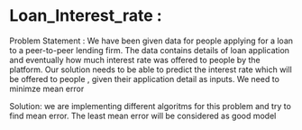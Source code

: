 # Loan_Interest_rate :

Problem Statement : We have been given data for people applying for a loan to a peer-to-peer lending firm. The data contains details of loan application and eventually how much interest rate was offered to people by the platform. Our solution needs to be able to predict the interest rate which will be offered to people , given their application detail as inputs. We need to minimze mean error

Solution: we are implementing different algoritms for this problem and try to find mean error. The least mean error will be considered as good model
